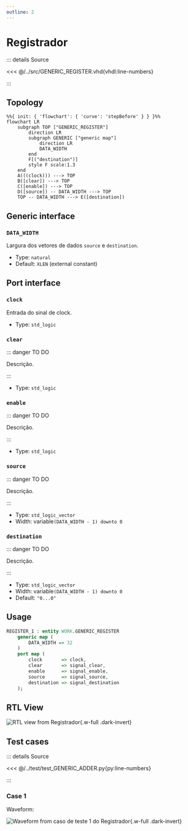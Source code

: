 ```yaml
---
outline: 2
---
```


# Registrador

::: details Source <a href="https://github.com/pfeinsper/24a-CTI-RISCV/blob/main/src/GENERIC_REGISTER.vhd" target="blank" style="float:right"><Badge type="tip" text="GENERIC_REGISTER.vhd &boxbox;" /></a>

<<< @/../src/GENERIC_REGISTER.vhd{vhdl:line-numbers}

:::

## Topology

```mermaid
%%{ init: { 'flowchart': { 'curve': 'stepBefore' } } }%%
flowchart LR
    subgraph TOP ["GENERIC_REGISTER"]
        direction LR
        subgraph GENERIC ["generic map"]
            direction LR
            DATA_WIDTH
        end
        F[("destination")]
        style F scale:1.3
    end
    A(((clock))) ---> TOP
    B([clear]) ---> TOP
    C([enable]) ---> TOP
    D([source]) -- DATA_WIDTH ---> TOP
    TOP -- DATA_WIDTH ---> E([destination])
```

## Generic interface

### `DATA_WIDTH` <Badge type="tip" text="GENERIC" />

Largura dos vetores de dados `source` e `destination`.

- Type: `natural`
- Default: `XLEN` (external constant)

## Port interface

### `clock` <Badge type="warning" text="INPUT" />

Entrada do sinal de clock.

- Type: `std_logic`

### `clear` <Badge type="warning" text="INPUT" />

::: danger TO DO

Descrição.

:::

- Type: `std_logic`

### `enable` <Badge type="warning" text="INPUT" />

::: danger TO DO

Descrição.

:::

- Type: `std_logic`

### `source` <Badge type="warning" text="INPUT" />

::: danger TO DO

Descrição.

:::

- Type: `std_logic_vector`
- Width: variable`(DATA_WIDTH - 1) downto 0`

### `destination` <Badge type="danger" text="OUTPUT" />

::: danger TO DO

Descrição.

:::

- Type: `std_logic_vector`
- Width: variable`(DATA_WIDTH - 1) downto 0`
- Default: `"0...0"`

## Usage

```vhdl
REGISTER_1 : entity WORK.GENERIC_REGISTER
    generic map (
        DATA_WIDTH => 32
    )
    port map (
        clock       => clock,
        clear       => signal_clear,
        enable      => signal_enable,
        source      => signal_source,
        destination => signal_destination
    );
```

## RTL View

![RTL view from Registrador](/images/reference/components/generic_register_netlist.svg){.w-full .dark-invert}

## Test cases

::: details Source <a href="https://github.com/pfeinsper/24a-CTI-RISCV/blob/main/test/test_GENERIC_REGISTER.py" target="blank" style="float:right"><Badge type="tip" text="test_GENERIC_REGISTER.py &boxbox;" /></a>

<<< @/../test/test_GENERIC_ADDER.py{py:line-numbers}

:::

### Case 1 <Badge type="info" text="tb_generic_register_case_1" />

Waveform:

![Waveform from caso de teste 1 do Registrador](/images/reference/components/tb_generic_register_case_1.svg){.w-full .dark-invert}
